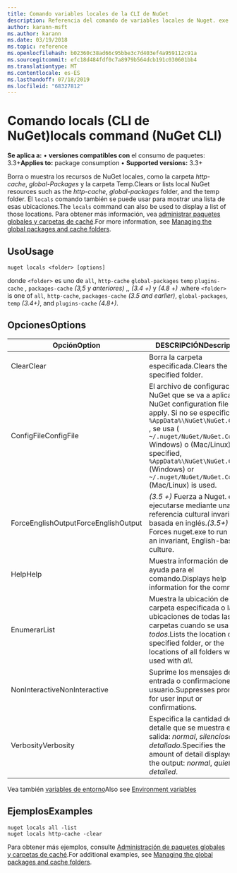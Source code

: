 ```yaml
---
title: Comando variables locales de la CLI de NuGet
description: Referencia del comando de variables locales de Nuget. exe
author: karann-msft
ms.author: karann
ms.date: 03/19/2018
ms.topic: reference
ms.openlocfilehash: b02360c38ad66c95bbe3c7d403ef4a959112c91a
ms.sourcegitcommit: efc18d484fdf0c7a8979b564dcb191c030601bb4
ms.translationtype: MT
ms.contentlocale: es-ES
ms.lasthandoff: 07/18/2019
ms.locfileid: "68327812"
---
```

# <a name="locals-command-nuget-cli"></a><span data-ttu-id="9e160-103">Comando locals (CLI de NuGet)</span><span class="sxs-lookup"><span data-stu-id="9e160-103">locals command (NuGet CLI)</span></span>

<span data-ttu-id="9e160-104">**Se aplica a:** &bullet; **versiones compatibles con** el consumo de paquetes: 3.3+</span><span class="sxs-lookup"><span data-stu-id="9e160-104">**Applies to:** package consumption &bullet; **Supported versions:** 3.3+</span></span>

<span data-ttu-id="9e160-105">Borra o muestra los recursos de NuGet locales, como la carpeta *http-cache*, *global-Packages* y la carpeta Temp.</span><span class="sxs-lookup"><span data-stu-id="9e160-105">Clears or lists local NuGet resources such as the *http-cache*, *global-packages* folder, and the temp folder.</span></span> <span data-ttu-id="9e160-106">El `locals` comando también se puede usar para mostrar una lista de esas ubicaciones.</span><span class="sxs-lookup"><span data-stu-id="9e160-106">The `locals` command can also be used to display a list of those locations.</span></span> <span data-ttu-id="9e160-107">Para obtener más información, vea [administrar paquetes globales y carpetas de caché](../../consume-packages/managing-the-global-packages-and-cache-folders.md).</span><span class="sxs-lookup"><span data-stu-id="9e160-107">For more information, see [Managing the global packages and cache folders](../../consume-packages/managing-the-global-packages-and-cache-folders.md).</span></span>

## <a name="usage"></a><span data-ttu-id="9e160-108">Uso</span><span class="sxs-lookup"><span data-stu-id="9e160-108">Usage</span></span>

```cli
nuget locals <folder> [options]
```

<span data-ttu-id="9e160-109">donde `<folder>` es uno de `all`, `http-cache` `global-packages` `temp` `plugins-cache` , `packages-cache` *(3,5 y anteriores)* ,, *(3.4 +)* y *(4.8 +)* .</span><span class="sxs-lookup"><span data-stu-id="9e160-109">where `<folder>` is one of `all`, `http-cache`, `packages-cache` *(3.5 and earlier)*, `global-packages`, `temp` *(3.4+)*, and `plugins-cache` *(4.8+)*.</span></span>

## <a name="options"></a><span data-ttu-id="9e160-110">Opciones</span><span class="sxs-lookup"><span data-stu-id="9e160-110">Options</span></span>

| <span data-ttu-id="9e160-111">Opción</span><span class="sxs-lookup"><span data-stu-id="9e160-111">Option</span></span> | <span data-ttu-id="9e160-112">DESCRIPCIÓN</span><span class="sxs-lookup"><span data-stu-id="9e160-112">Description</span></span> |
| --- | --- |
| <span data-ttu-id="9e160-113">Clear</span><span class="sxs-lookup"><span data-stu-id="9e160-113">Clear</span></span> | <span data-ttu-id="9e160-114">Borra la carpeta especificada.</span><span class="sxs-lookup"><span data-stu-id="9e160-114">Clears the specified folder.</span></span> |
| <span data-ttu-id="9e160-115">ConfigFile</span><span class="sxs-lookup"><span data-stu-id="9e160-115">ConfigFile</span></span> | <span data-ttu-id="9e160-116">El archivo de configuración de NuGet que se va a aplicar.</span><span class="sxs-lookup"><span data-stu-id="9e160-116">The NuGet configuration file to apply.</span></span> <span data-ttu-id="9e160-117">Si no se especifica `%AppData%\NuGet\NuGet.Config` , se usa ( `~/.nuget/NuGet/NuGet.Config` Windows) o (Mac/Linux).</span><span class="sxs-lookup"><span data-stu-id="9e160-117">If not specified, `%AppData%\NuGet\NuGet.Config` (Windows) or `~/.nuget/NuGet/NuGet.Config` (Mac/Linux) is used.</span></span>|
| <span data-ttu-id="9e160-118">ForceEnglishOutput</span><span class="sxs-lookup"><span data-stu-id="9e160-118">ForceEnglishOutput</span></span> | <span data-ttu-id="9e160-119">*(3.5 +)* Fuerza a Nuget. exe a ejecutarse mediante una referencia cultural invariable basada en inglés.</span><span class="sxs-lookup"><span data-stu-id="9e160-119">*(3.5+)* Forces nuget.exe to run using an invariant, English-based culture.</span></span> |
| <span data-ttu-id="9e160-120">Help</span><span class="sxs-lookup"><span data-stu-id="9e160-120">Help</span></span> | <span data-ttu-id="9e160-121">Muestra información de ayuda para el comando.</span><span class="sxs-lookup"><span data-stu-id="9e160-121">Displays help information for the command.</span></span> |
| <span data-ttu-id="9e160-122">Enumerar</span><span class="sxs-lookup"><span data-stu-id="9e160-122">List</span></span> | <span data-ttu-id="9e160-123">Muestra la ubicación de la carpeta especificada o las ubicaciones de todas las carpetas cuando se usa con *todos*.</span><span class="sxs-lookup"><span data-stu-id="9e160-123">Lists the location of the specified folder, or the locations of all folders when used with *all*.</span></span> |
| <span data-ttu-id="9e160-124">NonInteractive</span><span class="sxs-lookup"><span data-stu-id="9e160-124">NonInteractive</span></span> | <span data-ttu-id="9e160-125">Suprime los mensajes de entrada o confirmaciones de usuario.</span><span class="sxs-lookup"><span data-stu-id="9e160-125">Suppresses prompts for user input or confirmations.</span></span> |
| <span data-ttu-id="9e160-126">Verbosity</span><span class="sxs-lookup"><span data-stu-id="9e160-126">Verbosity</span></span> | <span data-ttu-id="9e160-127">Especifica la cantidad de detalle que se muestra en la salida: *normal*, *silenciosa*, *detallado*.</span><span class="sxs-lookup"><span data-stu-id="9e160-127">Specifies the amount of detail displayed in the output: *normal*, *quiet*, *detailed*.</span></span> |

<span data-ttu-id="9e160-128">Vea también [variables de entorno](cli-ref-environment-variables.md)</span><span class="sxs-lookup"><span data-stu-id="9e160-128">Also see [Environment variables](cli-ref-environment-variables.md)</span></span>

## <a name="examples"></a><span data-ttu-id="9e160-129">Ejemplos</span><span class="sxs-lookup"><span data-stu-id="9e160-129">Examples</span></span>

```cli
nuget locals all -list
nuget locals http-cache -clear
```

<span data-ttu-id="9e160-130">Para obtener más ejemplos, consulte [Administración de paquetes globales y carpetas de caché](../../consume-packages/managing-the-global-packages-and-cache-folders.md).</span><span class="sxs-lookup"><span data-stu-id="9e160-130">For additional examples, see [Managing the global packages and cache folders](../../consume-packages/managing-the-global-packages-and-cache-folders.md).</span></span>
